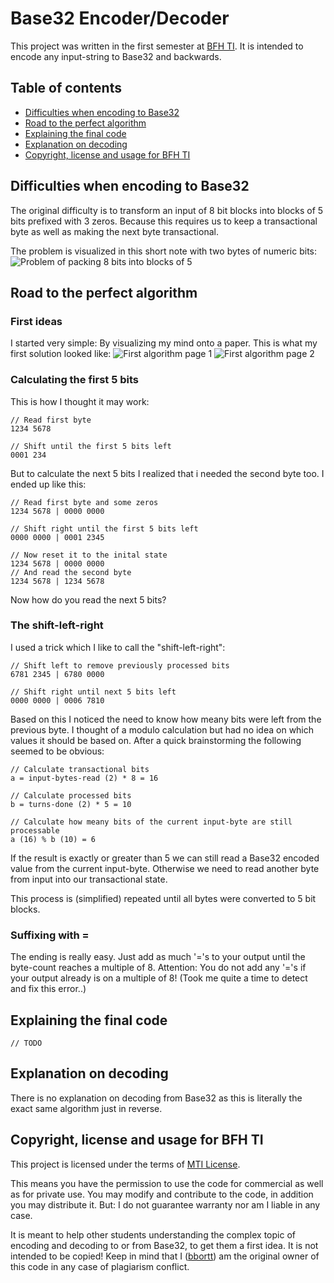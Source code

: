 # Base32 Encoder/Decoder

This project was written in the first semester at [BFH TI](https://www.ti.bfh.ch/). It is intended to encode any input-string to Base32 and backwards.

## Table of contents

* [Difficulties when encoding to Base32](#difficulties-when-encoding-to-base32)
* [Road to the perfect algorithm](#road-to-the-perfect-algorithm)
* [Explaining the final code](#explaining-the-final-code)
* [Explanation on decoding](#explanation-on-decoding)
* [Copyright, license and usage for BFH TI](#copyright-license-and-usage-for-bfh-ti)

## Difficulties when encoding to Base32

The original difficulty is to transform an input of 8 bit blocks into blocks of 5 bits prefixed with 3 zeros. Because this requires us to keep a transactional byte as well as making the next byte transactional.

The problem is visualized in this short note with two bytes of numeric bits:
![Problem of packing 8 bits into blocks of 5](https://github.com/bbortt/assembly-binary-2-base32/blob/master/notes/original_problem_on_block_size.jpg)

## Road to the perfect algorithm

### First ideas

I started very simple: By visualizing my mind onto a paper. This is what my first solution looked like:
![First algorithm page 1](https://github.com/bbortt/assembly-binary-2-base32/blob/master/notes/idea_on_algorithm_page_1.jpg)
![First algorithm page 2](https://github.com/bbortt/assembly-binary-2-base32/blob/master/notes/idea_on_algorithm_page_2.jpg)

### Calculating the first 5 bits

This is how I thought it may work:
```
// Read first byte
1234 5678

// Shift until the first 5 bits left
0001 234
```
But to calculate the next 5 bits I realized that i needed the second byte too. I ended up like this:
```
// Read first byte and some zeros
1234 5678 | 0000 0000

// Shift right until the first 5 bits left
0000 0000 | 0001 2345

// Now reset it to the inital state
1234 5678 | 0000 0000
// And read the second byte
1234 5678 | 1234 5678
```
Now how do you read the next 5 bits?

### The shift-left-right

I used a trick which I like to call the "shift-left-right":
```
// Shift left to remove previously processed bits
6781 2345 | 6780 0000

// Shift right until next 5 bits left
0000 0000 | 0006 7810
```
Based on this I noticed the need to know how meany bits were left from the previous byte. I thought of a modulo calculation but had no idea on which values it should be based on. After a quick brainstorming the following seemed to be obvious:
```
// Calculate transactional bits
a = input-bytes-read (2) * 8 = 16

// Calculate processed bits
b = turns-done (2) * 5 = 10

// Calculate how meany bits of the current input-byte are still processable
a (16) % b (10) = 6
```
If the result is exactly or greater than 5 we can still read a Base32 encoded value from the current input-byte. Otherwise we need to read another byte from input into our transactional state.

This process is (simplified) repeated until all bytes were converted to 5 bit blocks.

### Suffixing with =

The ending is really easy. Just add as much '='s to your output until the byte-count reaches a multiple of 8. Attention: You do not add any '='s if your output already is on a multiple of 8! (Took me quite a time to detect and fix this error..)

## Explaining the final code

`// TODO`

## Explanation on decoding

There is no explanation on decoding from Base32 as this is literally the exact same algorithm just in reverse.

## Copyright, license and usage for BFH TI

This project is licensed under the terms of [MTI License](https://github.com/bbortt/assembly-binary-2-base32/blob/master/LICENSE).

This means you have the permission to use the code for commercial as well as for private use. You may modify and contribute to the code, in addition you may distribute it. But: I do not guarantee warranty nor am I liable in any case.

It is meant to help other students understanding the complex topic of encoding and decoding to or from Base32, to get them a first idea. It is not intended to be copied! Keep in mind that I ([bbortt](https://github.com/bbortt)) am the original owner of this code in any case of plagiarism conflict.
